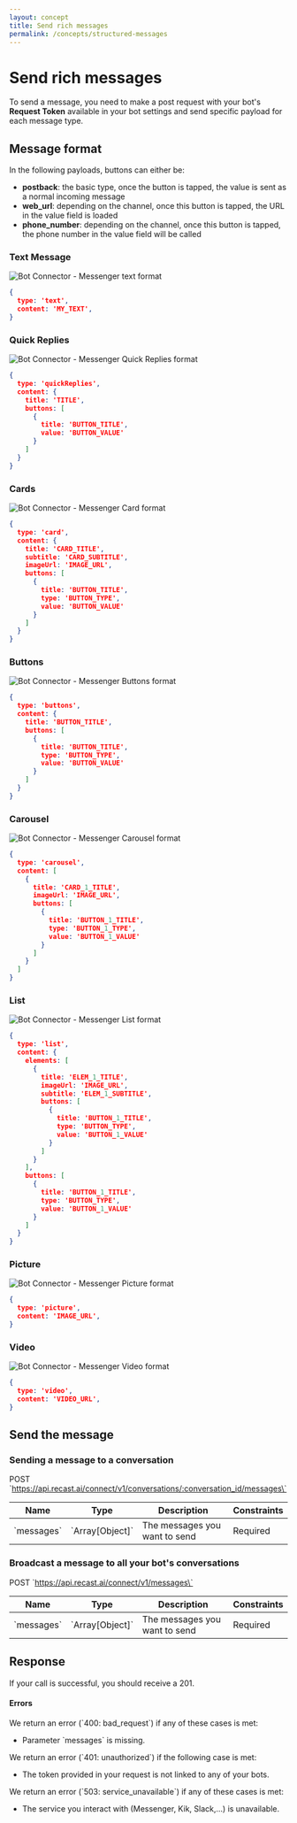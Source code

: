 ```yaml
---
layout: concept
title: Send rich messages
permalink: /concepts/structured-messages
---
```


# Send rich messages

To send a message, you need to make a post request with your bot's **Request Token** available in your bot settings and send specific payload for each message type.

## Message format

In the following payloads, buttons can either be:
* **postback**: the basic type, once the button is tapped, the value is sent as a normal incoming message
* **web_url**: depending on the channel, once this button is tapped, the URL in the value field is loaded
* **phone_number**: depending on the channel, once this button is tapped, the phone number in the value field will be called

### Text Message

![Bot Connector - Messenger text format](https://cdn.recast.ai/website/bot-connector/recast-ai-bc-text.svg)

~~~ json
{
  type: 'text',
  content: 'MY_TEXT',
}
~~~

### Quick Replies

![Bot Connector - Messenger Quick Replies format](https://cdn.recast.ai/website/bot-connector/recast-ai-bc-quickReplies.svg)

~~~ json
{
  type: 'quickReplies',
  content: {
    title: 'TITLE',
    buttons: [
      {
        title: 'BUTTON_TITLE',
        value: 'BUTTON_VALUE'
      }
    ]
  }
}
~~~

### Cards

![Bot Connector - Messenger Card format](https://cdn.recast.ai/website/bot-connector/recast-ai-bc-cards.svg)

~~~ json
{
  type: 'card',
  content: {
    title: 'CARD_TITLE',
    subtitle: 'CARD_SUBTITLE',
    imageUrl: 'IMAGE_URL',
    buttons: [
      {
        title: 'BUTTON_TITLE',
        type: 'BUTTON_TYPE',
        value: 'BUTTON_VALUE'
      }
    ]
  }
}
~~~

### Buttons

![Bot Connector - Messenger Buttons format](https://cdn.recast.ai/website/bot-connector/recast-ai-bc-buttons.svg)

~~~ json
{
  type: 'buttons',
  content: {
    title: 'BUTTON_TITLE',
    buttons: [
      {
        title: 'BUTTON_TITLE',
        type: 'BUTTON_TYPE',
        value: 'BUTTON_VALUE'
      }
    ]
  }
}
~~~

### Carousel

![Bot Connector - Messenger Carousel format](https://cdn.recast.ai/website/bot-connector/recast-ai-bc-carousel-01.svg)

~~~ json
{
  type: 'carousel',
  content: [
    {
      title: 'CARD_1_TITLE',
      imageUrl: 'IMAGE_URL',
      buttons: [
        {
          title: 'BUTTON_1_TITLE',
          type: 'BUTTON_1_TYPE',
          value: 'BUTTON_1_VALUE'
        }
      ]
    }
  ]
}
~~~

### List

![Bot Connector - Messenger List format](https://cdn.recast.ai/website/bot-connector/recast-ai-bc-list.svg)

~~~ json
{
  type: 'list',
  content: {
    elements: [
      {
        title: 'ELEM_1_TITLE',
        imageUrl: 'IMAGE_URL',
        subtitle: 'ELEM_1_SUBTITLE',
        buttons: [
          {
            title: 'BUTTON_1_TITLE',
            type: 'BUTTON_TYPE',
            value: 'BUTTON_1_VALUE'
          }
        ]
      }
    ],
    buttons: [
      {
        title: 'BUTTON_1_TITLE',
        type: 'BUTTON_TYPE',
        value: 'BUTTON_1_VALUE'
      }
    ]
  }
}
~~~

### Picture

![Bot Connector - Messenger Picture format](https://cdn.recast.ai/website/bot-connector/recast-ai-bc-image.svg)

~~~ json
{
  type: 'picture',
  content: 'IMAGE_URL',
}
~~~

### Video

![Bot Connector - Messenger Video format](https://cdn.recast.ai/website/bot-connector/recast-ai-bc-video.svg)

~~~ json
{
  type: 'video',
  content: 'VIDEO_URL',
}
~~~

## Send the message

### Sending a message to a conversation

<span class='label label-post'>POST</span> \`https://api.recast.ai/connect/v1/conversations/:conversation_id/messages\`

| Name | Type | Description | Constraints |
| -----| ---- | ----------- | -------- |
| \`messages\` | \`Array[Object]\` | The messages you want to send | Required  |


### Broadcast a message to all your bot's conversations

<span class='label label-post'>POST</span> \`https://api.recast.ai/connect/v1/messages\`

| Name | Type | Description | Constraints |
| -----| ---- | ----------- | -------- |
| \`messages\` | \`Array[Object]\` | The messages you want to send | Required |

## Response

If your call is successful, you should receive a 201.


#### Errors

We return an error (\`400: bad_request\`) if any of these cases is met:

* Parameter \`messages\` is missing.

We return an error (\`401: unauthorized\`) if the following case is met:

* The token provided in your request is not linked to any of your bots.

We return an error (\`503: service_unavailable\`) if any of these cases is met:

* The service you interact with (Messenger, Kik, Slack,...) is unavailable.

